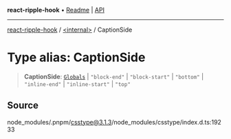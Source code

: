 **react-ripple-hook** • [Readme](../../README.md) \| [API](../../globals.md)

---

[react-ripple-hook](../../README.md) / [\<internal\>](../README.md) / CaptionSide

# Type alias: CaptionSide

> **CaptionSide**: [`Globals`](Globals.md) \| `"block-end"` \| `"block-start"` \| `"bottom"` \| `"inline-end"` \| `"inline-start"` \| `"top"`

## Source

node_modules/.pnpm/csstype@3.1.3/node_modules/csstype/index.d.ts:19233
